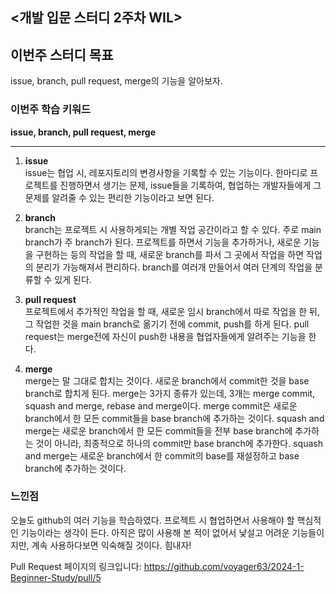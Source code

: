 ## <개발 입문 스터디 2주차 WIL>

## 이번주 스터디 목표
issue, branch, pull request, merge의 기능을 알아보자.

### 이번주 학습 키워드
**issue, branch, pull request, merge**

***

1. **issue**   
issue는 협업 시, 레포지토리의 변경사항을 기록할 수 있는 기능이다. 한마디로 프로젝트를 진행하면서 생기는 문제, issue들을 기록하여, 협업하는 개발자들에게 그 문제를 알려줄 수 있는 편리한 기능이라고 보면 된다.

2. **branch**   
branch는 프로젝트 시 사용하게되는 개별 작업 공간이라고 할 수 있다. 주로 main branch가 주 branch가 된다. 프로젝트를 하면서 기능을 추가하거나, 새로운 기능을 구현하는 등의 작업을 할 때, 새로운 branch를 파서 그 곳에서 작업을 하면 작업의 분리가 가능해져서 편리하다. branch를 여러개 만들어서 여러 단계의 작업을 분류할 수 있게 된다.

3. **pull request**   
프로젝트에서 추가적인 작업을 할 때, 새로운 임시 branch에서 따로 작업을 한 뒤, 그 작업한 것을 main branch로 옮기기 전에 commit, push를 하게 된다. pull request는 merge전에 자신이 push한 내용을 협업자들에게 알려주는 기능을 한다.

4. **merge**   
merge는 말 그대로 합치는 것이다. 새로운 branch에서 commit한 것을 base branch로 합치게 된다. merge는 3가지 종류가 있는데, 3개는 merge commit, squash and merge, rebase and merge이다. merge commit은 새로운 branch에서 한 모든 commit들을 base branch에 추가하는 것이다. squash and merge는 새로운 branch에서 한 모든 commit들을 전부 base branch에 추가하는 것이 아니라, 최종적으로 하나의 commit만 base branch에 추가한다. squash and merge는 새로운 branch에서 한 commit의 base를 재설정하고 base branch에 추가하는 것이다.

### 느낀점
오늘도 github의 여러 기능을 학습하였다. 프로젝트 시 협업하면서 사용해야 할 핵심적인 기능이라는 생각이 든다. 아직은 많이 사용해 본 적이 없어서 낯설고 어려운 기능들이지만, 계속 사용하다보면 익숙해질 것이다. 힘내자!

Pull Request 페이지의 링크입니다:
https://github.com/voyager63/2024-1-Beginner-Study/pull/5